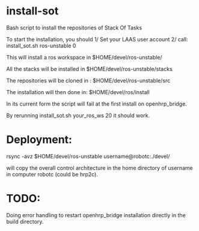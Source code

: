 install-sot
===========

Bash script to install the repositories of Stack Of Tasks

To start the installation, you should
1/ Set your LAAS user account
2/ call:
install_sot.sh ros-unstable 0

This will install a ros workspace in
$HOME/devel/ros-unstable/

All the stacks will be installed in 
$HOME/devel/ros-unstable/stacks

The repositories will be cloned in :
$HOME/devel/ros-unstable/src

The installation will then done in:
$HOME/devel/ros/install

In its current form the script will fail
at the first install on openhrp_bridge.

By rerunning 
install_sot.sh your_ros_ws 20
it should work.

Deployment:
==========
rsync -avz $HOME/devel/ros-unstable username@robotc:./devel/

will copy the overall control architecture in
the home directory of username in computer robotc (could be hrp2c).

TODO:
=====
Doing error handling to restart openhrp_bridge installation
directly in the build directory.